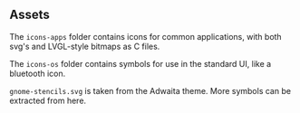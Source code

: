 ## Assets

The `icons-apps` folder contains icons for common applications, with both svg's and LVGL-style bitmaps as C files.

The `icons-os` folder contains symbols for use in the standard UI, like a bluetooth icon.

`gnome-stencils.svg` is taken from the Adwaita theme. More symbols can be extracted from here.
